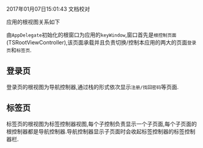 2017年01月07日15:01:43 文档校对

应用的根视图关系如下

由`AppDelegate`初始化的根窗口为应用的`keyWindow`,窗口首先是`根控制页面`(TSRootViewController),该页面承载并且负责切换/控制本应用的两大的页面`登录页`和`标签页`.

## 登录页

登录页的根视图为导航控制器,通过栈的形式依次显示`注册/找回密码`等页面.

## 标签页

标签页的根视图为标签控制器视图,每个子控制负责显示一个子页面,每个子页面的根控制器都是导航控制器.导航控制器显示子页面时会收起标签控制器的标签控制器栏.

